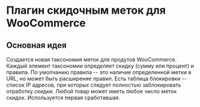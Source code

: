 # Плагин скидочным меток для WooCommerce

## Основная идея
Создается новая таксономия меток для продутов WooCommerce.
Каждый элемент таксономии определяет скидку (сумму или процент) и правила. 
По умолчанию правила -- это наличие определенной метки в URL, но может быть расширение правил.
Есть таблица блокировки -- список IP адресов, при которых следует полностью заблокировать отработку скидки.
Любой товар может иметь любое число меток скидок. Используется первая сработавшая.
